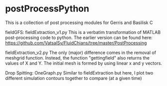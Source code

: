 # postProcessPython
This is a collection of post processing modules for Gerris and Basilisk C

fieldGFS:
fieldExtraction_v1.py
This is a verbatim transformation of MATLAB post-processing code to python. The earlier version can be found here: https://github.com/VatsalSy/FluidChians/tree/master/PostProcessing

fieldExtraction_v2.py
The only (major) difference comes in the removal of meshgrid function. Instead, the function "gettingfield" also returns the values of X and Y. The initial mesh is formed by using linear x and y vectors. 

Drop Spitting:
OneGraph.py
Similar to fieldExtraction but here, I plot two different simulation contours together to compare (at a given time)
